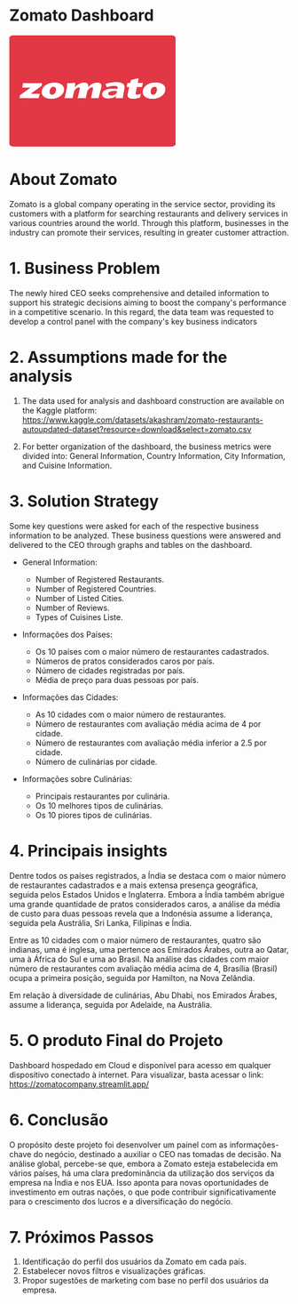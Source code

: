 # Zomato Dashboard


<img src="https://github.com/douglassferreira/zomato_company/blob/main/Zomato_logo.png" width="300" height="200">


# About Zomato
Zomato is a global company operating in the service sector, providing its customers with a platform for searching restaurants and delivery services in various countries around the world. Through this platform, businesses in the industry can promote their services, resulting in greater customer attraction.

# 1. Business Problem
The newly hired CEO seeks comprehensive and detailed information to support his strategic decisions aiming to boost the company's performance in a competitive scenario. In this regard, the data team was requested to develop a control panel with the company's key business indicators

# 2. Assumptions made for the analysis
1. The data used for analysis and dashboard construction are available on the Kaggle platform: https://www.kaggle.com/datasets/akashram/zomato-restaurants-autoupdated-dataset?resource=download&select=zomato.csv

2. For better organization of the dashboard, the business metrics were divided into: General Information, Country Information, City Information, and Cuisine Information.
# 3. Solution Strategy
Some key questions were asked for each of the respective business information to be analyzed. These business questions were answered and delivered to the CEO through graphs and tables on the dashboard.

- General Information:
  - Number of Registered Restaurants.
  - Number of Registered Countries.
  - Number of Listed Cities.
  - Number of Reviews.
  - Types of Cuisines Liste.
  
- Informações dos Países:
  - Os 10 países com o maior número de restaurantes cadastrados.
  - Números de pratos considerados caros por país.
  - Número de cidades registradas por país.
  - Média de preço para duas pessoas por país.

- Informações das Cidades:
  - As 10 cidades com o maior número de restaurantes.
  - Número de restaurantes com avaliação média acima de 4 por cidade.
  - Número de restaurantes com avaliação média inferior a 2.5 por cidade.
  - Número de culinárias por cidade.

- Informações sobre Culinárias:
  - Principais restaurantes por culinária.
  - Os 10 melhores tipos de culinárias.
  - Os 10 piores tipos de culinárias.

# 4. Principais insights
Dentre todos os países registrados, a Índia se destaca com o maior número de restaurantes cadastrados e a mais extensa presença geográfica, seguida pelos Estados Unidos e Inglaterra. Embora a Índia também abrigue uma grande quantidade de pratos considerados caros, a análise da média de custo para duas pessoas revela que a Indonésia assume a liderança, seguida pela Austrália, Sri Lanka, Filipinas e Índia.

Entre as 10 cidades com o maior número de restaurantes, quatro são indianas, uma é inglesa, uma pertence aos Emirados Árabes, outra ao Qatar, uma à África do Sul e uma ao Brasil. Na análise das cidades com maior número de restaurantes com avaliação média acima de 4, Brasília (Brasil) ocupa a primeira posição, seguida por Hamilton, na Nova Zelândia.

Em relação à diversidade de culinárias, Abu Dhabi, nos Emirados Árabes, assume a liderança, seguida por Adelaide, na Austrália.

# 5. O produto Final do Projeto
Dashboard hospedado em Cloud e disponível para acesso em qualquer dispositivo conectado à internet. Para visualizar, basta acessar o link: https://zomatocompany.streamlit.app/

# 6. Conclusão
O propósito deste projeto foi desenvolver um painel com as informações-chave do negócio, destinado a auxiliar o CEO nas tomadas de decisão. Na análise global, percebe-se que, embora a Zomato esteja estabelecida em vários países, há uma clara predominância da utilização dos serviços da empresa na Índia e nos EUA. Isso aponta para novas oportunidades de investimento em outras nações, o que pode contribuir significativamente para o crescimento dos lucros e a diversificação do negócio.

# 7. Próximos Passos
1. Identificação do perfil dos usuários da Zomato em cada país.
2. Estabelecer novos filtros e visualizações gráficas.
3. Propor sugestões de marketing com base no perfil dos usuários da empresa.  

